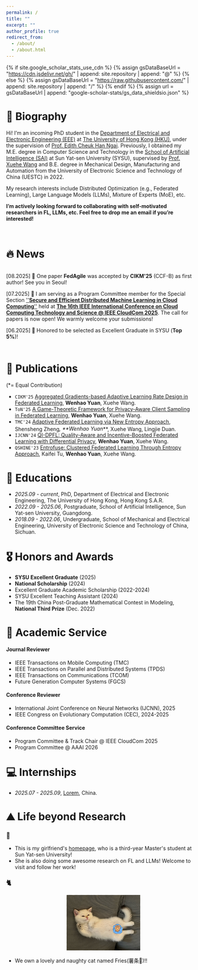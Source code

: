 ```yaml
---
permalink: /
title: ""
excerpt: ""
author_profile: true
redirect_from: 
  - /about/
  - /about.html
---
```


{% if site.google_scholar_stats_use_cdn %}
{% assign gsDataBaseUrl = "https://cdn.jsdelivr.net/gh/" | append: site.repository | append: "@" %}
{% else %}
{% assign gsDataBaseUrl = "https://raw.githubusercontent.com/" | append: site.repository | append: "/" %}
{% endif %}
{% assign url = gsDataBaseUrl | append: "google-scholar-stats/gs_data_shieldsio.json" %}

<span class='anchor' id='about-me'></span>

# 🍾 Biography
Hi! I’m an incoming PhD student in the [Department of Electrical and Electronic Engineering (EEE)](https://www.eee.hku.hk/) at [The University of Hong Kong (HKU)](https://www.hku.hk/), under the supervision of [Prof. Edith Cheuk Han Ngai](https://www.eee.hku.hk/people/echngai/). Previously, I obtained my M.E. degree in Computer Science and Technology in the [School of Artificial Intelligence (SAI)](https://sai.sysu.edu.cn/) at Sun Yat-sen University (SYSU), supervised by [Prof. Xuehe Wang](https://sai.sysu.edu.cn/teacher/234) and B.E. degree in Mechanical Design, Manufacturing and Automation from the University of Electronic Science and Technology of China (UESTC) in 2022.

My research interests include Distributed Optimization (e.g., Federated Learning), Large Language Models (LLMs), Mixture of Experts (MoE), etc. 

<strong>I’m actively looking forward to collaborating with self-motivated researchers in FL, LLMs, etc. Feel free to drop me an email if you’re interested!</strong>

<br>

# 🔥 News
<div id="news" class="w3-container w3-margin-top-2 w3-cursive">
	  <div style="height:200px; width:100%; overflow:auto;">
            <p>[08.2025] 🎉 One paper <strong>FedAgile</strong> was accepted by <strong>CIKM'25</strong> (CCF-B) as first author! See you in Seoul!</p> 
	    <p>[07.2025] 🎉 I am serving as a Program Committee member for the Special Section <a href="http://www.cloudcom2025.org/secure-ml-workshop" target="_blank">''<strong>Secure and Efficient Distributed Machine Learning in Cloud Computing</strong>''</a> held at <a href="http://www.cloudcom2025.org/index" target="_blank"><strong>The 16th IEEE International Conference on Cloud Computing Technology and Science @ IEEE CloudCom 2025</strong></a>. The call for papers is now open! We warmly welcome your submissions!</p>
	    <p>[06.2025] 🎉 Honored to be selected as Excellent Graduate in SYSU (<strong>Top 5%</strong>)!</p>
	    <p>[03.2025] 🎉 One paper <strong>FedPCS</strong> was accepted by <strong>ToN'25</strong> (CCF-A) as first author!</p>
	    <p>[05.2024] 🎉 One paper <strong>FedEnt</strong> was accepted by <strong>TMC'24</strong> (CCF-A) as co-first author!</p>
	    <p>[03.2024] 🎉 One paper <strong>QI-DPFL</strong> was accepted by <strong>IJCNN'24 Oral</strong> as first author! See you in Yokohama!</p>
	    <p>[10.2023] 🎉 One paper was accepted by <strong>QSHINE'23</strong> and received <strong>Best Papar Award</strong>! See you in Shenzhen!</p>
	  </div>
	</div>
<br>

<span class='anchor' id='publications'></span>

# 📝 Publications 
(*= Equal Contribution)

- <code class="badge">CIKM'25</code> [Aggregated Gradients-based Adaptive Learning Rate Design in Federated Learning](https://ieeexplore.ieee.org/document/10960763), **Wenhao Yuan**, Xuehe Wang. 
- <code class="badge">ToN'25</code> [A Game-Theoretic Framework for Privacy-Aware Client Sampling in Federated Learning](https://ieeexplore.ieee.org/document/10960763), **Wenhao Yuan**, Xuehe Wang.
- <code class="badge">TMC'24</code> [Adaptive Federated Learning via New Entropy Approach](https://ieeexplore.ieee.org/abstract/document/10531669), Shensheng Zheng<sup>*</sup>, **Wenhao Yuan<sup>*</sup>**, Xuehe Wang, Lingjie Duan.
- <code class="badge">IJCNN'24</code> [QI-DPFL: Quality-Aware and Incentive-Boosted Federated Learning with Differential Privacy](https://ieeexplore.ieee.org/abstract/document/10651264), **Wenhao Yuan**, Xuehe Wang.
- <code class="badge">QSHINE'23</code> [Entrofuse: Clustered Federated Learning Through Entropy Approach](https://link.springer.com/chapter/10.1007/978-3-031-65123-6_6), Kaifei Tu, **Wenhao Yuan**, Xuehe Wang.


# 📖 Educations
- *2025.09 - current*, PhD, Department of Electrical and Electronic Engineering, The University of Hong Kong, Hong Kong S.A.R. 
- *2022.09 - 2025.06*, Postgraduate, School of Artificial Intelligence, Sun Yat-sen University, Guangdong. 
- *2018.09 - 2022.06*, Undergraduate, School of Mechanical and Electrical Engineering, University of Electronic Science and Technology of China, Sichuan.

<span class='anchor' id='honors-and-awards'></span>

# 🎖 Honors and Awards
- **SYSU Excellent Graduate** (2025) 
- **National Scholarship** (2024) 
- Excellent Graduate Academic Scholarship (2022-2024)
- SYSU Excellent Teaching Assistant (2024)
- The 19th China Post-Graduate Mathematical Contest in Modeling, **National Third Prize** (Dec. 2022)

<span class='anchor' id='academic-services'></span>

# 💁 Academic Service
#### Journal Reviewer
- IEEE Transactions on Mobile Computing (TMC)
- IEEE Transactions on Parallel and Distributed Systems (TPDS)
- IEEE Transactions on Communications (TCOM)
- Future Generation Computer Systems (FGCS)

#### Conference Reviewer
- International Joint Conference on Neural Networks (IJCNN), 2025
- IEEE Congress on Evolutionary Computation (CEC), 2024-2025

#### Conference Committee Service
- Program Committee & Track Chair @ IEEE CloudCom 2025
- Program Committee @ AAAI 2026

<span class='anchor' id='internships'></span>

# 💻 Internships 
- *2025.07 - 2025.09*, [Lorem](https://github.com/), China.


<span class='anchor' id='life-beyond-research'></span>

# ⛰️ Life beyond Research

<div class="highlight-blocks">
  <div class="highlight-block">
    <h3>💖</h3>
    <ul>
      <li>This is my girlfriend's <a href="https://cc-lynn.github.io/ChenchenLin.github.io/" target="_blank">homepage</a>, who is a third-year Master's student at Sun Yat-sen University! </li>
      <li>She is also doing some awesome research on FL and LLMs! Welcome to visit and follow her work!</li>
    </ul>
  </div>
  
  
  <div class="highlight-block">
    <h3>🐈</h3>
    <ul>
      <img src="images/fries_1.jpg" alt="Our Cat" style="display: block; margin: auto; max-width: 200px; height: auto;">
     <br>
	    <li>We own a lovely and naughty cat named Fries(薯条🍟)!!</li>
    </ul>
  </div>
  
</div>
